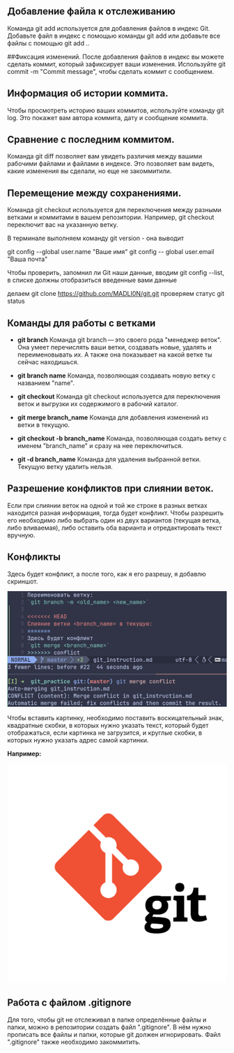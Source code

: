
## Добавление файла к отслеживанию
Команда git add используется для добавления файлов в индекс Git. Добавьте файл в индекс с помощью команды git add <filename> или добавьте все файлы с помощью git add ..

##Фиксация изменений.
После добавления файлов в индекс вы можете сделать коммит, который зафиксирует ваши изменения. Используйте git commit -m "Commit message", чтобы сделать коммит с сообщением.

## Информация об истории коммита.
Чтобы просмотреть историю ваших коммитов, используйте команду git log. Это покажет вам автора коммита, дату и сообщение коммита.

## Сравнение с последним коммитом.
Команда git diff позволяет вам увидеть различия между вашими рабочими файлами и файлами в индексе. Это позволяет вам видеть, какие изменения вы сделали, но еще не закоммитили.

## Перемещение между сохранениями.
Команда git checkout используется для переключения между разными ветками и коммитами в вашем репозитории. Например, git checkout <branch-name> переключит вас на указанную ветку.

В терминале выполняем команду git version - она выводит 

git config --global user.name "Ваше имя"
git config -- global user.email "Ваша почта"

Чтобы проверить, запомнил ли Git наши данные, вводим git config --list, в списке должны отобразиться введенные вами данные

делаем git clone https://github.com/MADLI0N/git.git
проверяем статус git status

## Команды для работы с ветками

* **git branch**
Команда git branch — это своего рода "менеджер веток". Она умеет перечислять ваши ветки, создавать новые, удалять и переименовывать их. А также она показывает на какой ветке ты сейчас находишься.

* **git branch name**
Команда, позволяющая создавать новую ветку с названием "name".

* **git checkout**
Команда git checkout используется для переключения веток и выгрузки их содержимого в рабочий каталог.

* **git merge branch_name**
Команда для добавления изменений из ветки в текущую.

* **git checkout -b branch_name**
Команда, позволяющая создать ветку с именем "branch_name" и сразу на нее переключиться.

* **git -d branch_name**
Команда для удаления выбранной ветки. Текущую ветку удалить нельзя.

## Разрешение конфликтов при слиянии веток.

Если при слиянии веток на одной и той же строке в разных ветках находится разная информация, тогда будет конфликт. Чтобы разрешить его необходимо либо выбрать один из двух вариантов (текущая ветка, либо вливаемая), либо оставить оба варианта и отредактировать текст вручную.

## Конфликты

Здесь будет конфликт, а после того, как я его разрешу, я добавлю скриншот.

![screenshot of a conflict](conflict.png)

Чтобы вставить картинку, необходимо поставить воскицательный знак, квадратные скобки, в которых нужно указать текст, который будет отображаться, если картинка не загрузится, и круглые скобки, в которых нужно указать адрес самой картинки. 

**Например:**

![логитип Git](logo.png)

## Работа с файлом **.gitignore**

Для того, чтобы git не отслеживал в папке определённые файлы и папки, можно в репозитории создать файл ".gitignore". В нём нужно прописать все файлы и папки, которые git должен игнорировать. Файл ".gitignore" также необходимо закоммитить.